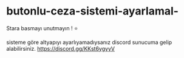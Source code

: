 # butonlu-ceza-sistemi-ayarlamal-

Stara basmayı unutmayın ! ⭐

sisteme göre altyapıyı ayarlıyamadıysanız discord sunucuma gelip alabilirsiniz.
https://discord.gg/KKst6ygyyV
